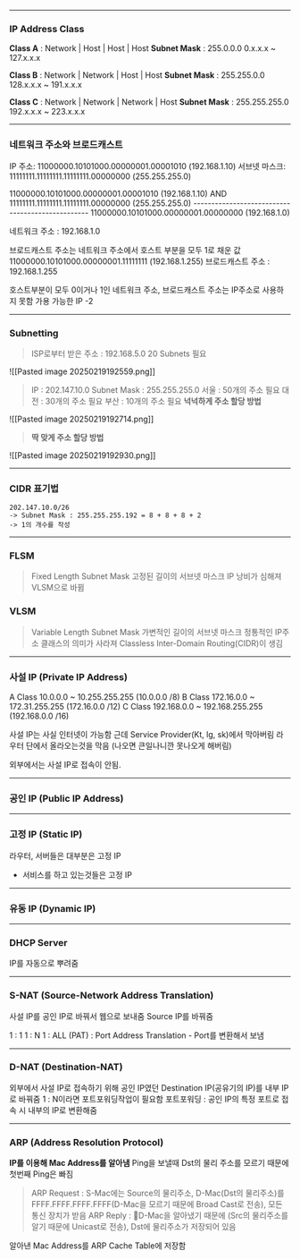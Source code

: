 
---
### IP Address Class

**Class A** : Network | Host | Host | Host
**Subnet Mask** : 255.0.0.0
0.x.x.x ~ 127.x.x.x

**Class B** : Network | Network | Host | Host
**Subnet Mask** : 255.255.0.0
128.x.x.x ~ 191.x.x.x

**Class C** : Network | Network | Network | Host
**Subnet Mask** : 255.255.255.0
192.x.x.x ~ 223.x.x.x

---
### 네트워크 주소와 브로드캐스트

IP 주소:       11000000.10101000.00000001.00001010 (192.168.1.10)
서브넷 마스크:  11111111.11111111.11111111.00000000 (255.255.255.0)

11000000.10101000.00000001.00001010  (192.168.1.10)
AND
11111111.11111111.11111111.00000000  (255.255.255.0)
\-------------------------------------------------
11000000.10101000.00000001.00000000  (192.168.1.0)

네트워크 주소 : 192.168.1.0

브로드캐스트 주소는 네트워크 주소에서 호스트 부분을 모두 1로 채운 값
11000000.10101000.00000001.11111111 (192.168.1.255)
브로드캐스트 주소 : 192.168.1.255

호스트부분이 모두 0이거나 1인 네트워크 주소, 브로드캐스트 주소는 IP주소로 사용하지 못함
가용 가능한 IP -2

---
### Subnetting

> ISP로부터 받은 주소 : 192.168.5.0
> 20 Subnets 필요

![[Pasted image 20250219192559.png]]

> IP : 202.147.10.0
> Subnet Mask : 255.255.255.0
> 서울 : 50개의 주소 필요
> 대전 : 30개의 주소 필요
> 부산 : 10개의 주소 필요
> **넉넉하게 주소 할당 방법**

![[Pasted image 20250219192714.png]]

> **딱 맞게 주소 할당 방법**

![[Pasted image 20250219192930.png]]

---
### CIDR 표기법
```
202.147.10.0/26
-> Subnet Mask : 255.255.255.192 = 8 + 8 + 8 + 2
-> 1의 개수를 작성
```

---
### FLSM

> Fixed Length Subnet Mask
> 고정된 길이의 서브넷 마스크
> IP 낭비가 심해져 VLSM으로 바뀜

### VLSM

> Variable Length Subnet Mask
> 가변적인 길이의 서브넷 마스크
> 정통적인 IP주소 클래스의 의미가 사라져 Classless Inter-Domain Routing(CIDR)이 생김

---
### 사설 IP (Private IP Address)

A Class 10.0.0.0 ~ 10.255.255.255 (10.0.0.0 /8)
B Class 172.16.0.0 ~ 172.31.255.255 (172.16.0.0 /12)
C Class 192.168.0.0 ~ 192.168.255.255 (192.168.0.0 /16)

사설 IP는 사실 인터넷이 가능함
근데 Service Provider(Kt, lg, sk)에서 막아버림
라우터 단에서 올라오는것을 막음 (나오면 큰일나니깐 못나오게 해버림)

외부에서는 사설 IP로 접속이 안됨.

---
### 공인 IP (Public IP Address)

---
### 고정 IP (Static IP)
라우터, 서버들은 대부분은 고정 IP
- 서비스를 하고 있는것들은 고정 IP

---
### 유동 IP (Dynamic IP)

---
### DHCP Server
IP를 자동으로 뿌려줌

---
### S-NAT (Source-Network Address Translation)

사설 IP를 공인 IP로 바꿔서 웹으로 보내줌
Source IP를 바꿔줌

1 : 1
1 : N
1 : ALL (PAT) : Port Address Translation - Port를 변환해서 보냄

---
### D-NAT (Destination-NAT)

외부에서 사설 IP로 접속하기 위해 공인 IP였던 Destination IP(공유기의 IP)를 내부 IP로 바꿔줌
1 : N이라면 포트포워딩작업이 필요함
포트포워딩 : 공인 IP의 특정 포트로 접속 시 내부의 IP로 변환해줌

---
### ARP (Address Resolution Protocol)

**IP를 이용해 Mac Address를 알아냄**
Ping을 보낼때 Dst의 물리 주소를 모르기 때문에 첫번째 Ping은 빠짐

> ARP Request : S-Mac에는 Source의 물리주소, D-Mac(Dst의 물리주소)를 FFFF.FFFF.FFFF.FFFF(D-Mac을 모르기 때문에 Broad Cast로 전송), 모든 통신 장치가 받음
> ARP Reply : D-Mac을 알아냈기 때문에 (Src의 물리주소를 알기 때문에 Unicast로 전송), Dst에 물리주소가 저장되어 있음

알아낸 Mac Address를 ARP Cache Table에 저장함